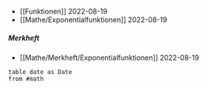 - [[Funktionen]] 2022-08-19
- [[Mathe/Exponentialfunktionen]] 2022-08-19

##### Merkheft
- [[Mathe/Merkheft/Exponentialfunktionen]] 2022-08-19

```dataview
table date as Date
from #math
```
